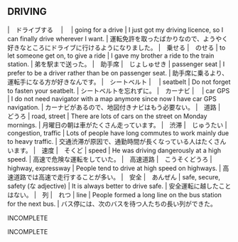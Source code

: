 DRIVING
---------------------------

|　ドライブする　  |　  | going for a drive  | I just got my driving licence, so I can finally drive wherever I want.  | 運転免許を取ったばかりなので、ようやく好きなところにドライブに行けるようになりました。
|　乗せる  |　のせる  | to let someone get on, to give a ride  | I gave my brother a ride to the train station.  | 弟を駅まで送った。
|　助手席  |　じょしゅせき  | passenger seat  | I prefer to be a driver rather than be on passenger seat.  | 助手席に乗るより、運転手になる方が好きなんです。
|　シートベルト  |　  | seatbelt  | Do not forget to fasten your seatbelt.  | シートベルトを忘れずに。
|　カーナビ  |　  | car GPS  | I do not need navigator with a map anymore since now I have car GPS navigation. | カーナビがあるので、地図付きナビはもう必要ない。
|　道路  |　どうろ  | road, street  | There are lots of cars on the street on Monday mornings.  | 月曜日の朝は車がたくさん走っています。
|　渋滞  |　じゅうたい  | congestion, traffic  | Lots of people have long commutes to work mainly due to heavy traffic.  | 交通渋滞が原因で、通勤時間が長くなっている人はたくさんいます。
|　速度  |　そくど  | speed  | He was driving dangerously at a high speed.  | 高速で危険な運転をしていた。
|　高速道路  |　こうそくどうろ  | highway, expressway  | People tend to drive at high speed on highways.  | 高速道路では高速で走行することが多い。
|　安全  |　あんぜん  | safe, secure, safety (な adjective)  | It is always better to drive safe.  | 安全運転に越したことはない。
|　列  |　れつ  | line  | People formed a long line on the bus station for the next bus.  | バス停には、次のバスを待つ人たちの長い列ができた。





INCOMPLETE






































INCOMPLETE
